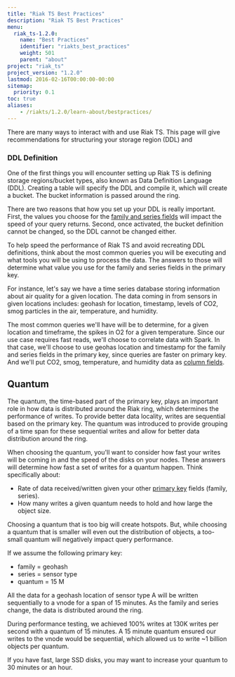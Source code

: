 ```yaml
---
title: "Riak TS Best Practices"
description: "Riak TS Best Practices"
menu:
  riak_ts-1.2.0:
    name: "Best Practices"
    identifier: "riakts_best_practices"
    weight: 501
    parent: "about"
project: "riak_ts"
project_version: "1.2.0"
lastmod: 2016-02-16T00:00:00-00:00
sitemap:
  priority: 0.1
toc: true
aliases:
    - /riakts/1.2.0/learn-about/bestpractices/
---
```


[table arch]: ../tablearchitecture/

There are many ways to interact with and use Riak TS. This page will give recommendations for structuring your storage region (DDL) and

### DDL Definition

One of the first things you will encounter setting up Riak TS is defining storage regions/bucket types, also known as Data Definition Language (DDL). Creating a table will specify the DDL and compile it, which will create a bucket. The bucket information is passed around the ring.

There are two reasons that how you set up your DDL is really important. First, the values you choose for the [family and series fields][table arch] will impact the speed of your query returns. Second, once activated, the bucket definition cannot be changed, so the DDL cannot be changed either.

To help speed the performance of Riak TS and avoid recreating DDL definitions, think about the most common queries you will be executing and what tools you will be using to process the data. The answers to those will determine what value you use for the family and series fields in the primary key.

For instance, let's say we have a time series database storing information about air quality for a given location. The data coming in from sensors in given locations includes: geohash for location, timestamp, levels of CO2, smog particles in the air, temperature, and humidity.

The most common queries we'll have will be to determine, for a given location and timeframe, the spikes in O2 for a given temperature. Since our use case requires fast reads, we'll choose to correlate data with Spark. In that case, we'll choose to use geohas location and timestamp for the family and series fields in the primary key, since queries are faster on primary key. And we'll put CO2, smog, temperature, and humidity data as [column fields][table arch].

## Quantum

The quantum, the time-based part of the primary key, plays an important role in how data is distributed around the Riak ring, which determines the performance of writes. To provide better data locality, writes are sequential based on the primary key. The quantum was introduced to provide grouping of a time span for these sequential writes and allow for better data distribution around the ring.

When choosing the quantum, you'll want to consider how fast your writes will be coming in and the speed of the disks on your nodes. These answers will determine how fast a set of writes for a quantum happen. Think specifically about:

* Rate of data received/written given your other [primary key][table arch] fields (family, series).
* How many writes a given quantum needs to hold and how large the object size.

Choosing a quantum that is too big will create hotspots. But, while choosing a quantum that is smaller will even out the distribution of objects, a too-small quantum will negatively impact query performance.

If we assume the following primary key:

* family = geohash
* series = sensor type
* quantum = 15 M

All the data for a geohash location of sensor type A will be written sequentially to a vnode for a span of 15 minutes. As the family and series change, the data is distributed around the ring.

During performance testing, we achieved 100% writes at 130K writes per second with a quantum of 15 minutes. A 15 minute quantum ensured our writes to the vnode would be sequential, which allowed us to write ~1 billion objects per quantum.

If you have fast, large SSD disks, you may want to increase your quantum to 30 minutes or an hour.
